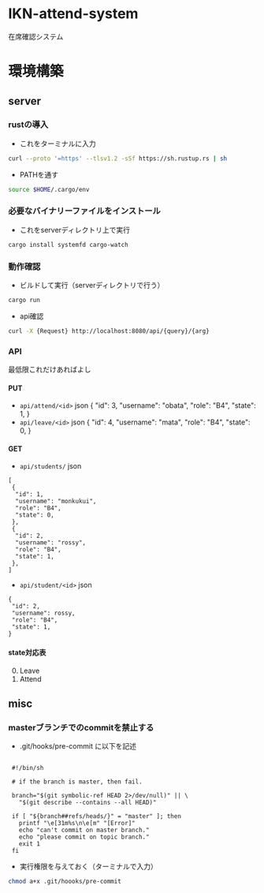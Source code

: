 # IKN-attend-system
在席確認システム

# 環境構築
## server
### rustの導入

- これをターミナルに入力

```bash
curl --proto '=https' --tlsv1.2 -sSf https://sh.rustup.rs | sh
```

- PATHを通す
```bash
source $HOME/.cargo/env
```

### 必要なバイナリーファイルをインストール

- これをserverディレクトリ上で実行

```bash
cargo install systemfd cargo-watch
```

### 動作確認

- ビルドして実行（serverディレクトリで行う）

```bash
cargo run
```

- api確認
 ```bash
 curl -X {Request} http://localhost:8080/api/{query}/{arg}
 ```
 
 ### API

 最低限これだけあればよし
 #### PUT
 - `api/attend/<id>`
 json {
   "id": 3,
   "username": "obata",
   "role": "B4",
   "state": 1,
 }
 - `api/leave/<id>`
 json {
   "id": 4,
   "username": "mata",
   "role": "B4",
   "state": 0,
 }
 
 #### GET
 - `api/students/`
 json
 ```
 [
  {
   "id": 1,
   "username": "monkukui",
   "role": "B4",
   "state": 0,
  },
  {
   "id": 2,
   "username": "rossy",
   "role": "B4",
   "state": 1,
  },
 ]
 ```
 - `api/student/<id>`
 json
 ```
 {
  "id": 2,
  "username": rossy,
  "role": "B4",
  "state": 1,
 }
 ```

#### state対応表
  
  0. Leave
  0. Attend

## misc

### masterブランチでのcommitを禁止する

 - .git/hooks/pre-commit に以下を記述

 ```:pre-commit

  #!/bin/sh

  # if the branch is master, then fail.

  branch="$(git symbolic-ref HEAD 2>/dev/null)" || \
    "$(git describe --contains --all HEAD)"

  if [ "${branch##refs/heads/}" = "master" ]; then
    printf "\e[31m%s\n\e[m" "[Error]"
    echo "can't commit on master branch."
    echo "please commit on topic branch."
    exit 1
  fi
  ```

 - 実行権限を与えておく（ターミナルで入力）
 ```bash
 chmod a+x .git/hoooks/pre-commit
 ```
